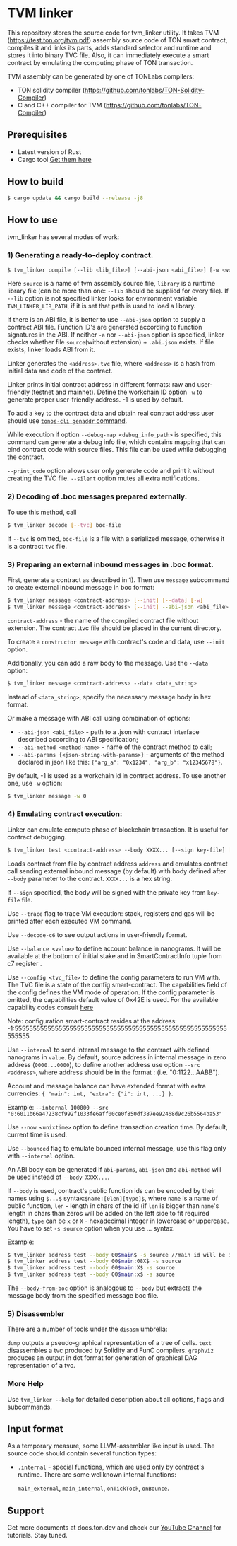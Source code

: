 # TVM linker

This repository stores the source code for tvm_linker utility. It takes TVM (https://test.ton.org/tvm.pdf) 
assembly source code of TON smart contract, compiles it and links its parts, adds standard selector 
and runtime and stores it into binary TVC file. Also, it can immediately execute a smart 
contract by emulating the computing phase of TON transaction.

TVM assembly can be generated by one of TONLabs compilers:
- TON solidity compiler (https://github.com/tonlabs/TON-Solidity-Compiler)
- C and C++ compiler for TVM (https://github.com/tonlabs/TON-Compiler)

## Prerequisites

- Latest version of Rust
- Cargo tool
[Get them here](https://doc.rust-lang.org/cargo/getting-started/installation.html)

## How to build

```bash
$ cargo update && cargo build --release -j8
```

## How to use

tvm_linker has several modes of work:

### 1) Generating a ready-to-deploy contract.

```bash
$ tvm_linker compile [--lib <lib_file>] [--abi-json <abi_file>] [-w <workchain_id>] [--debug] [--print_code] [--silent] [--debug-map <debug_info_path>] <source>
```

Here `source` is a name of tvm assembly source file, `library` is a runtime library file (can be more than one: `--lib` 
should be supplied for every file). If `--lib` option is not specified linker looks for environment variable
`TVM_LINKER_LIB_PATH`, if it is set that path is used to load a library.

If there is an ABI file, it is better to use `--abi-json` option to supply a contract ABI file. Function ID's are
generated according to function signatures in the ABI. If neither `-a` nor `--abi-json` option is specified, linker
checks whether file `source`(without extension) + `.abi.json` exists. If file exists, linker loads ABI from it.

Linker generates the `<address>.tvc` file, where `<address>` is a hash from initial data and code of the contract.

Linker prints initial contract address in different formats: raw and user-friendly (testnet and mainnet). Define the workchain
ID option `-w` to generate proper user-friendly address. -1 is used by default.

To add a key to the contract data and obtain real contract address user should use [`tonos-cli genaddr` command](https://github.com/tonlabs/tonos-cli/blob/master/README.md#41-generate-contract-address). 

While execution if option `--debug-map <debug_info_path>` is specified, this command can generate a debug info file, 
which contains mapping that can bind contract code with source files. This file can be used while debugging the
contract.

`--print_code` option allows user only generate code and print it without creating the TVC file.
`--silent` option mutes all extra notifications.

### 2) Decoding of .boc messages prepared externally.
To use this method, call

```bash
$ tvm_linker decode [--tvc] boc-file
```

If `--tvc` is omitted, `boc-file` is a file with a serialized message, otherwise it is a contract `tvc` file.

### 3) Preparing an external inbound messages in .boc format.

First, generate a contract as described in 1). Then use `message` subcommand to create external inbound message in boc
format:

```bash
$ tvm_linker message <contract-address> [--init] [--data] [-w]
$ tvm_linker message <contract-address> [--init] --abi-json <abi_file> --abi-method <method_name> --abi-params {json_with_params} [-w]
```

`contract-address` - the name of the compiled contract file without extension. The contract .tvc file should be placed in the current directory.

To create a `constructor message` with contract's code and data, use `--init` option.

Additionally, you can add a raw body to the message. Use the `--data` option:

```bash
$ tvm_linker message <contract-address> --data <data_string>
```

Instead of `<data_string>`, specify the necessary message body in hex format. 

Or make a message with ABI call using combination of options:
- `--abi-json <abi_file>` - path to a .json with contract interface described according to ABI specification;
- `--abi-method <method-name>` - name of the contract method to call;
- `--abi-params {<json-string-with-params>}` - arguments of the method declared in json like this: `{"arg_a": "0x1234", "arg_b": "x12345678"}`.

By default, -1 is used as a workchain id in contract address. To use another one, use `-w` option:

```bash
$ tvm_linker message -w 0
```

### 4) Emulating contract execution:

Linker can emulate compute phase of blockchain transaction. It is useful for contract debugging.

```bash
$ tvm_linker test <contract-address> --body XXXX... [--sign key-file] [--trace] [--decode-c6] [--internal <value>] [--src address] [--now unixtime] [-s source-file] [--balance <value>]
```

Loads contract from file by contract address `address` and emulates contract call sending external inbound message (by default) with body defined after `--body` parameter to the contract. `XXXX...` is a hex string. 

If `--sign` specified, the body will be signed with the private key from `key-file` file.

Use `--trace` flag to trace VM execution: stack, registers and gas will be printed after each executed VM command.

Use `--decode-c6` to see output actions in user-friendly format.

Use `--balance <value>` to define account balance in nanograms. It will be available  at the bottom of initial stake and in SmartContractInfo tuple from c7 register .

Use `--config <tvc_file>` to define the config parameters to run VM with. The TVC file is a state of the config smart-contract. 
The capabilities field of the config defines the VM mode of operation. If the config parameter is omitted, the capabilities default value of 0x42E is used. 
For the available capability codes consult [here](https://github.com/tonlabs/ton-labs-block/blob/master/src/config_params.rs#L336)

Note: configuration smart-contract resides at the address: -1:5555555555555555555555555555555555555555555555555555555555555555


Use `--internal` to send internal message to the contract with defined nanograms in `value`. By default, source address in internal message in zero address (`0000...0000`), to define another address use option `--src <address>`, where address should be in the format <wc>:<bytes32> (i.e. "0:1122...AABB"). 

Account and message balance can have extended format with extra currencies: `{ "main": int, "extra": {"i": int, ...} }`.

Example: `--internal 100000 --src "0:6011b66a47238cf992f1033fe6aff00ce0f850df387ee92468d9c26b5564ba53"`

Use `--now <unixtime>` option to define transaction creation time. By default, current time is used.

Use `--bounced` flag to emulate bounced internal message, use this flag only with `--internal` option.

An ABI body can be generated if `abi-params`, `abi-json` and `abi-method` will be used instead of `--body XXXX...`.

If `--body` is used, contract's public function ids can be encoded by their names using `$...$` syntax:`$name:[0len][type]$`, 
where `name` is a name of public function, `len` - length in chars of the id (if `len` is bigger than `name`'s length in chars than 
zeros will be added on the left side to fit required length), `type` can be `x` or `X` - hexadecimal integer  in lowercase or uppercase. You have to set `-s source` option when you use $...$ syntax.

Example:

```bash
$ tvm_linker address test --body 00$main$ -s source //main id will be inserted as decimal string. Dont use this case, just as example
$ tvm_linker address test --body 00$main:08X$ -s source
$ tvm_linker address test --body 00$main:X$ -s source
$ tvm_linker address test --body 00$main:x$ -s source
```

The `--body-from-boc` option is analogous to `--body` but extracts the message body from the specified message boc file.

### 5) Disassembler

There are a number of tools under the `disasm` umbrella:

`dump` outputs a pseudo-graphical representation of a tree of cells.
`text` disassembles a tvc produced by Solidity and FunC compilers.
`graphviz` produces an output in dot format for generation of graphical DAG representation of a tvc.

### More Help
Use `tvm_linker --help` for detailed description about all options, flags and subcommands.

## Input format

As a temporary measure, some LLVM-assembler like input is used. The source code should contain several function types:

- `.internal` - special functions, which are used only by contract's runtime. There are some wellknown internal functions:

	`main_external`, `main_internal`, `onTickTock`, `onBounce`.

## Support

Get more documents at docs.ton.dev and check our [YouTube Channel](https://www.youtube.com/channel/UC9kJ6DKaxSxk6T3lEGdq-Gg) for tutorials. Stay tuned.

	
